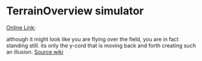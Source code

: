 # TerrainOverview simulator
[Online Link](https://hgleocho.github.io/TerrainOverview/);

although it might look like you are flying over the field, you are in fact standing still.
its only the y-cord that is moving back and forth creating such an illusion.
[Source wiki](http://flafla2.github.io/2014/08/09/perlinnoise.html)
